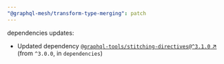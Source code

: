```yaml
---
"@graphql-mesh/transform-type-merging": patch
---
```

dependencies updates:
  - Updated dependency [`@graphql-tools/stitching-directives@^3.1.0` ↗︎](https://www.npmjs.com/package/@graphql-tools/stitching-directives/v/3.1.0) (from `^3.0.0`, in `dependencies`)
